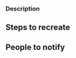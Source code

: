 <!-- 
  DO NOT REPORT ISSUES RELATED TO DUCKDUCKGO.COM HERE.
  
  Issues about DuckDuckGo search RELEVANCY, SETTINGS, or BANGS, etc
  should be reported using the "Feedback" button in the lower right corner of the search results page.
  You can also use https://duckduckgo.com/feedback.
  
  This repository is ONLY for issues related to the DuckDuckGo ZERO CLICK INFO architecture.
  If you don't know what that is, your issue likely doesn't belong here.
  
  ***
  DuckDuckHack is currently in Maintenance mode.
  Please read before submitting: https://duckduckhack.com
  ***
-->


### Description
<!-- Describe the bug or suggestion in detail -->


## Steps to recreate
<!-- Describe the steps, or provide a link to an example search -->


## People to notify
<!-- Please @mention any relevant people/organizations here:-->
